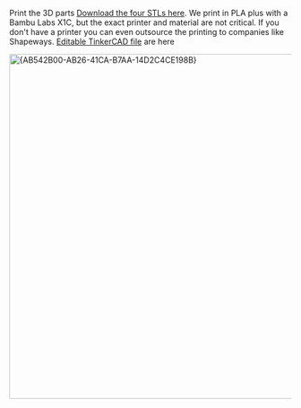 Print the 3D parts
[Download the four STLs here](https://github.com/KravitzLabDevices/TumbleFeeder/tree/main/How%20to%20Build/3D_Design).  We print in PLA plus with a Bambu Labs X1C, but the exact printer and material are not critical. If you don't have a printer you can even outsource the printing to companies like Shapeways. 
[Editable TinkerCAD file](https://www.tinkercad.com/things/1IhfIT78Xpz-tumble-feeder-sept2024) are here

<img width="829" height="615" alt="{AB542B00-AB26-41CA-B7AA-14D2C4CE198B}" src="https://github.com/user-attachments/assets/f3622f2b-b8e6-4959-ae0e-69637996c6e7" />

